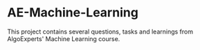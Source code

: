 # AE-Machine-Learning

This project contains several questions, tasks and learnings from AlgoExperts' Machine Learning course.
